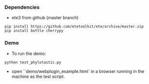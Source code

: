 ### Dependencies

- ete3 from github (master branch)

```
pip install https://github.com/etetoolkit/ete/archive/master.zip
pip install bottle cherrypy
```

### Demo
- To run the demo:

```
python test_phylotastic.py
```

- open ``demo/webplugin_example.html` in a browser running in the machine as the test script.


